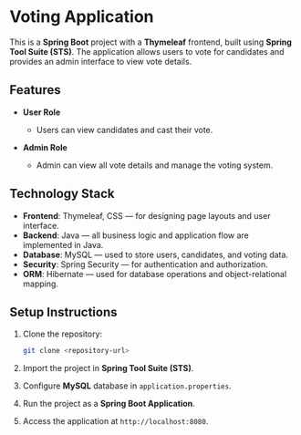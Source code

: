# Voting Application

This is a **Spring Boot** project with a **Thymeleaf** frontend, built using **Spring Tool Suite (STS)**. The application allows users to vote for candidates and provides an admin interface to view vote details.

## Features

* **User Role**

  * Users can view candidates and cast their vote.
* **Admin Role**

  * Admin can view all vote details and manage the voting system.

## Technology Stack

* **Frontend**: Thymeleaf, CSS — for designing page layouts and user interface.
* **Backend**: Java — all business logic and application flow are implemented in Java.
* **Database**: MySQL — used to store users, candidates, and voting data.
* **Security**: Spring Security — for authentication and authorization.
* **ORM**: Hibernate — used for database operations and object-relational mapping.

## Setup Instructions

1. Clone the repository:

   ```bash
   git clone <repository-url>
   ```
2. Import the project in **Spring Tool Suite (STS)**.
3. Configure **MySQL** database in `application.properties`.
4. Run the project as a **Spring Boot Application**.
5. Access the application at `http://localhost:8080`.

